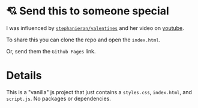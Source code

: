 ﻿# 💘 Send this to someone special

I was influenced by [`stephanieran/valentines`](https://github.com/stephanieran/valentines) and her video on [youtube](https://www.youtube.com/watch?v=_uM9ELZgPvU).

To share this you can clone the repo and open the `index.html`.

Or, send them the `Github Pages` link.

# Details
This is a "vanilla" js project that just contains a `styles.css`, `index.html`, and `script.js`. No packages or dependencies.